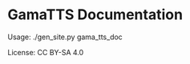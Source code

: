 
GamaTTS Documentation
=====================

Usage: ./gen_site.py gama_tts_doc

License: CC BY-SA 4.0

